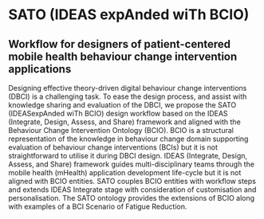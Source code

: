 # SATO (IDEAS expAnded wiTh BCIO)
## Workflow for designers of patient-centered mobile health behaviour change intervention applications

Designing effective theory-driven digital behaviour change interventions (DBCI) is a challenging task. To ease the design process, and assist with knowledge sharing and evaluation of the DBCI, we propose the SATO (IDEASexpAnded wiTh BCIO) design workflow based on the IDEAS (Integrate, Design, Assess, and Share) framework and aligned with the Behaviour Change Intervention Ontology (BCIO). BCIO is a structural representation of the knowledge in behaviour change domain supporting evaluation of behaviour change interventions (BCIs) but it is not straightforward to utilise it during DBCI design. IDEAS (Integrate, Design, Assess, and Share) framework guides multi-disciplinary teams through the mobile health (mHealth) application development life-cycle but it is not aligned with BCIO entities. SATO couples BCIO entities with workflow steps and extends IDEAS Integrate stage with consideration of customisation and personalisation. The SATO ontology provides the extensions of BCIO along with examples of a BCI Scenario of Fatigue Reduction.
